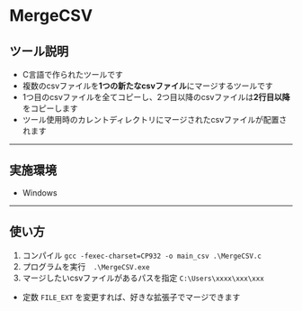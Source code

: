 # MergeCSV

## ツール説明
- C言語で作られたツールです
- 複数のcsvファイルを**1つの新たなcsvファイル**にマージするツールです
- 1つ目のcsvファイルを全てコピーし、2つ目以降のcsvファイルは**2行目以降**をコピーします
- ツール使用時のカレントディレクトリにマージされたcsvファイルが配置されます

----

## 実施環境
- Windows

----

## 使い方
1. コンパイル `gcc -fexec-charset=CP932 -o main_csv .\MergeCSV.c`
2. プログラムを実行　`.\MergeCSV.exe`
3. マージしたいcsvファイルがあるパスを指定 `C:\Users\xxxx\xxx\xxx`

- 定数 `FILE_EXT` を変更すれば、好きな拡張子でマージできます